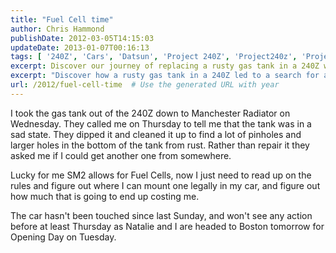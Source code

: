 ```yaml
---
title: "Fuel Cell time"
author: Chris Hammond
publishDate: 2012-03-05T14:15:03
updateDate: 2013-01-07T00:16:13
tags: [ '240Z', 'Cars', 'Datsun', 'Project 240Z', 'Project240z', 'Project240Zcom' ]
excerpt: Discover our journey of replacing a rusty gas tank in a 240Z with a fuel cell. Learn about the process, rules and costs involved.
excerpt: "Discover how a rusty gas tank in a 240Z led to a search for a new fuel cell. Follow the journey of finding a solution for this classic car conundrum."
url: /2012/fuel-cell-time  # Use the generated URL with year
---
```

<P>I took the gas tank out of the 240Z down to Manchester Radiator on Wednesday. They called me on Thursday to tell me that the tank was in a sad state. They dipped it and cleaned it up to find a lot of pinholes and larger holes in the bottom of the tank from rust. Rather than repair it they asked me if I could get another one from somewhere.</P> <P>Lucky for me SM2 allows for Fuel Cells, now I just need to read up on the rules and figure out where I can mount one legally in my car, and figure out how much that is going to end up costing me.</P> <P>The car hasn't been touched since last Sunday, and won't see any action before at least Thursday as Natalie and I are headed to Boston tomorrow for Opening Day on Tuesday.</P>

